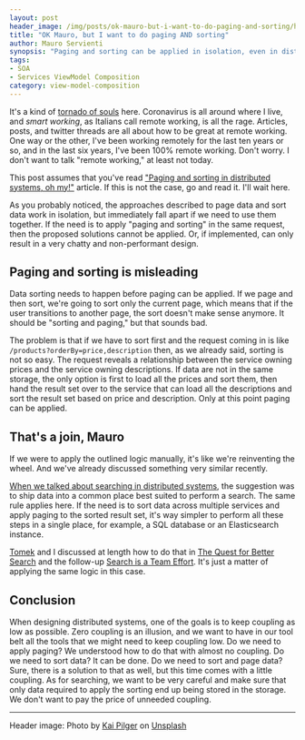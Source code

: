 ```yaml
---
layout: post
header_image: /img/posts/ok-mauro-but-i-want-to-do-paging-and-sorting/header.jpg
title: "OK Mauro, but I want to do paging AND sorting"
author: Mauro Servienti
synopsis: "Paging and sorting can be applied in isolation, even in distributed systems. When in need of paging AND sorting, the level of coordination required grows exponentially. It turns out that the problem is not that different from searching in distributed systems, and similar techniques can be used to address the paging and sorting dilemma."
tags:
- SOA
- Services ViewModel Composition
category: view-model-composition
---
```


It's a kind of [tornado of souls](https://www.youtube.com/watch?v=K-HzFACAedk) here. Coronavirus is all around where I live, and _smart working_, as Italians call remote working, is all the rage. Articles, posts, and twitter threads are all about how to be great at remote working. One way or the other, I've been working remotely for the last ten years or so, and in the last six years, I've been 100% remote working. Don't worry. I don't want to talk "remote working," at least not today.

This post assumes that you've read ["Paging and sorting in distributed systems, oh my!"](/view-model-composition/2020/01/27/paging-and-sorting-in-distributed-systems-oh-my.html) article. If this is not the case, go and read it. I'll wait here.

As you probably noticed, the approaches described to page data and sort data work in isolation, but immediately fall apart if we need to use them together. If the need is to apply "paging and sorting" in the same request, then the proposed solutions cannot be applied. Or, if implemented, can only result in a very chatty and non-performant design.

## Paging and sorting is misleading

Data sorting needs to happen before paging can be applied. If we page and then sort, we're going to sort only the current page, which means that if the user transitions to another page, the sort doesn't make sense anymore. It should be "sorting and paging," but that sounds bad.

The problem is that if we have to sort first and the request coming in is like `/products?orderBy=price,description` then, as we already said, sorting is not so easy. The request reveals a relationship between the service owning prices and the service owning descriptions. If data are not in the same storage, the only option is first to load all the prices and sort them, then hand the result set over to the service that can load all the descriptions and sort the result set based on price and description. Only at this point paging can be applied.

## That's a join, Mauro

If we were to apply the outlined logic manually, it's like we're reinventing the wheel. And we've already discussed something very similar recently.

[When we talked about searching in distributed systems](/soa-search/2019/05/15/the-quest-for-better-search.html), the suggestion was to ship data into a common place best suited to perform a search. The same rule applies here. If the need is to sort data across multiple services and apply paging to the sorted result set, it's way simpler to perform all these steps in a single place, for example, a SQL database or an Elasticsearch instance.

[Tomek](https://twitter.com/masternak) and I discussed at length how to do that in [The Quest for Better Search](/soa-search/2019/05/15/the-quest-for-better-search.html) and the follow-up [Search is a Team Effort](/soa-search/2019/05/22/search-is-a-team-effort.html). It's just a matter of applying the same logic in this case.

## Conclusion

When designing distributed systems, one of the goals is to keep coupling as low as possible. Zero coupling is an illusion, and we want to have in our tool belt all the tools that we might need to keep coupling low. Do we need to apply paging? We understood how to do that with almost no coupling. Do we need to sort data? It can be done. Do we need to sort and page data? Sure, there is a solution to that as well, but this time comes with a little coupling. As for searching, we want to be very careful and make sure that only data required to apply the sorting end up being stored in the storage. We don't want to pay the price of unneeded coupling.

---

Header image: Photo by [Kai Pilger](https://unsplash.com/@kaip?utm_source=unsplash&utm_medium=referral&utm_content=creditCopyText) on [Unsplash](https://unsplash.com/s/photos/no?utm_source=unsplash&utm_medium=referral&utm_content=creditCopyText)
